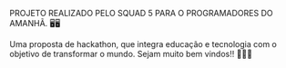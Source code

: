 PROJETO REALIZADO PELO SQUAD 5 PARA O PROGRAMADORES DO AMANHÃ. 🖥️🖥️

Uma proposta de hackathon, que integra educação e tecnologia com o objetivo de transformar o mundo. Sejam muito bem vindos!! 🚀🚀🚀
